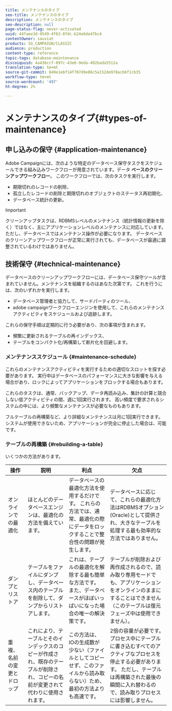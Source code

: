 ```yaml
---
title: メンテナンスのタイプ
seo-title: メンテナンスのタイプ
description: メンテナンスのタイプ
seo-description: null
page-status-flag: never-activated
uuid: 44faee3d-0549-4f63-8fdc-b24e6de47bc4
contentOwner: sauviat
products: SG_CAMPAIGN/CLASSIC
audience: production
content-type: reference
topic-tags: database-maintenance
discoiquuid: 4a436ccf-097c-43e6-9eda-492bada5512a
translation-type: tm+mt
source-git-commit: 849e1ebf14f707d9e86c5a152de978acb6f1cb35
workflow-type: tm+mt
source-wordcount: '497'
ht-degree: 2%

---
```



# メンテナンスのタイプ{#types-of-maintenance}

## 申し込みの保守 {#application-maintenance}

Adobe Campaignには、次のような特定のデータベース保守タスクをスケジュールできる組み込みワークフローが用意されています。データ **ベースのクリーンアップワークフロー**。 このワークフローでは、次のタスクを実行します。

* 期限切れのレコードの削除、
* 孤立したレコードの削除と期限切れのオブジェクトのステータス再初期化、
* データベース統計の更新。

>[!IMPORTANT]
>
>クリーンアップタスクは、RDBMSレベルのメンテナンス（統計情報の更新を除く）ではなく、主にアプリケーションレベルのメンテナンスに対応しています。 ただし、データベースではメンテナンス操作が必要になります。 データベースのクリーンアップワークフローが正常に実行されても、データベースが最適に調整されているわけではありません。

## 技術保守 {#technical-maintenance}

データベースのクリーンアップワークフローには、データベース保守ツールが含まれていません。メンテナンスを組織するのはあなた次第です。 これを行うには、次のいずれかを実行します。

* データベース管理者と協力して、サードパーティのツール、
* adobe campaignワークフローエンジンを使用して、これらのメンテナンスアクティビティをスケジュールおよび追跡します。

これらの保守手順は定期的に行う必要があり、次の事項が含まれます。

* 頻繁に更新されるテーブルの再インデックス、
* テーブルをコンパクト化/再構築して断片化を回避します。

### メンテナンススケジュール {#maintenance-schedule}

これらのメンテナンスアクティビティを実行するための適切なスロットを探す必要があります。 実行中はデータベースのパフォーマンスに大きな影響を与える場合があり、ロックによってアプリケーションをブロックする場合もあります。

これらのタスクは、通常、バックアップ、データ再読み込み、集計の計算と競合しない低アクティビティの間、週に1回実行されます。 高い頻度で要求されるシステムの中には、より頻繁なメンテナンスが必要なものもあります。

フルテーブルの再構築など、より詳細なメンテナンスは月に1回実行できます。システムが使用できないため、アプリケーションが完全に停止した場合は、可能です。

### テーブルの再構築 {#rebuilding-a-table}

いくつかの方法があります。

<table> 
 <thead> 
  <tr> 
   <th> 操作 </th> 
   <th> 説明 </th> 
   <th> 利点 </th> 
   <th> 欠点 </th> 
  </tr> 
 </thead> 
 <tbody> 
  <tr> 
   <td> オンラインでの最適化<br /> </td> 
   <td> ほとんどのデータベースエンジンは、最適化の方法を備えています。<br /> </td> 
   <td> データベースの最適化方法を使用するだけです。 これらの方法では、通常、最適化の際にデータをロックすることで整合性の問題が発生します。<br /> </td> 
   <td> データベースに応じて、これらの最適化方法はRDBMSオプション(Oracle)として提供され、大きなテーブルを処理する最も効率的な方法ではありません。<br /> </td> 
  </tr> 
  <tr> 
   <td> ダンプとリストア<br /> </td> 
   <td> テーブルをファイルにダンプし、データベース内のテーブルを削除して、ダンプからリストアします。<br /> </td> 
   <td> これは、テーブルの最適化を解除する最も簡単な方法です。 また、データベースがほぼいっぱいになった場合の唯一の解決策です。<br /> </td> 
   <td> テーブルが削除および再作成されるので、読み取り専用モードでも、アプリケーションをオンラインのままにすることはできません（このテーブルは復元フェーズ中は使用できません）。<br /> </td> 
  </tr> 
  <tr> 
   <td> 重複、名前の変更とドロップ<br /> </td> 
   <td> これにより、テーブルとそのインデックスのコピーが作成され、既存のテーブルが削除され、コピーの名前が変更されて代わりに使用されます。<br /> </td> 
   <td> この方法は、IOの生成数が少ない（ファイルとしてコピーせず、このファイルから読み取らない）ため、最初の方法よりも高速です。<br /> </td> 
   <td> 2倍の容量が必要です。<br /> プロセス中にテーブルに書き込むすべてのアクティブなプロセスを停止する必要があります。 ただし、テーブルは再構築された最後の瞬間に入れ替わるので、読み取りプロセスには影響しません。 <br /> </td> 
  </tr> 
 </tbody> 
</table>

